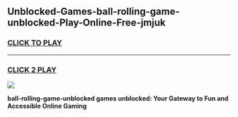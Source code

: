 
## Unblocked-Games-ball-rolling-game-unblocked-Play-Online-Free-jmjuk
<h3>
<a href="https://premium76.site?title=ball-rolling-game-unblocked&ref=26A">CLICK TO PLAY</a></h3>
<hr>

<h3>
<a href="https://premium76.site?title=ball-rolling-game-unblocked&ref=26A">CLICK 2 PLAY</a>
  
</h3>

<a href="https://premium76.site?title=ball-rolling-game-unblocked&ref=26A"><img src="https://clearcache.store/games.png"></a>


**ball-rolling-game-unblocked games unblocked: Your Gateway to Fun and Accessible Online Gaming**
